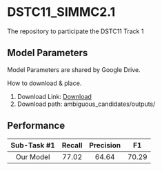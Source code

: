 # DSTC11_SIMMC2.1
The repository to participate the DSTC11 Track 1

## Model Parameters
Model Parameters are shared by Google Drive.

How to download & place.
1. Download Link: [Download](https://drive.google.com/file/d/1rrJkBCwXrDHvOXesNVv5YQjS50xdZdlB/view?usp=sharing)
2. Download path: ambiguous_candidates/outputs/ 

## Performance
|  Sub-Task #1   | Recall | Precision |    F1    |
| :------------: | :----: | :-------: | :------: | 
| Our Model      |  77.02 |   64.64   |   70.29  |